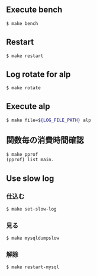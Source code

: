 ## Execute bench

```sh
$ make bench
```

## Restart

```sh
$ make restart
```

## Log rotate for alp

```sh
$ make rotate
```

## Execute alp

```sh
$ make file=${LOG_FILE_PATH} alp
```

## 関数毎の消費時間確認

```sh
$ make pprof
(pprof) list main.
```

## Use slow log

### 仕込む

```sh
$ make set-slow-log
```

### 見る

```sh
$ make mysqldumpslow
```

### 解除

```sh
$ make restart-mysql
```
